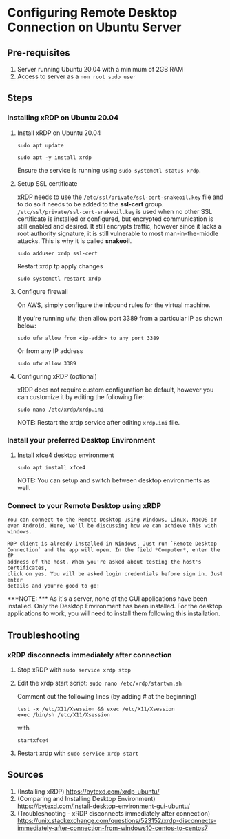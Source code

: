 # Configuring Remote Desktop Connection on Ubuntu Server

## Pre-requisites

1. Server running Ubuntu 20.04 with a minimum of 2GB RAM
1. Access to server as a `non root sudo user`

## Steps

### Installing xRDP on Ubuntu 20.04

1. Install xRDP on Ubuntu 20.04

    `sudo apt update`

    `sudo apt -y install xrdp`

    Ensure the service is running using `sudo systemctl status xrdp`.

1. Setup SSL certificate

    xRDP needs to use the `/etc/ssl/private/ssl-cert-snakeoil.key` file and to do 
    so it needs to be added to the **ssl-cert** group.  
    `/etc/ssl/private/ssl-cert-snakeoil.key` is used when no other SSL 
    certificate is installed or configured, but encrypted communication is still 
    enabled and desired. It still encrypts traffic, however since it lacks a root 
    authority signature, it is still vulnerable to most man-in-the-middle 
    attacks. This is why it is called **snakeoil**.

    `sudo adduser xrdp ssl-cert`

    Restart xrdp tp apply changes

    `sudo systemctl restart xrdp`

1. Configure firewall 

    On AWS, simply configure the inbound rules for the virtual machine.

    If you're running `ufw`, then allow port 3389 from a particular IP as 
    shown below:

    `sudo ufw allow from <ip-addr> to any port 3389`

    Or from any IP address

    `sudo ufw allow 3389`

1. Configuring xRDP (optional)

    xRDP does not require custom configuration be default, however you can 
    customize it by editing the following file:

    `sudo nano /etc/xrdp/xrdp.ini`

    NOTE: Restart the xrdp service after editing `xrdp.ini` file.

### Install your preferred Desktop Environment

1. Install xfce4 desktop environment

    `sudo apt install xfce4`

    NOTE: You can setup and switch between desktop environments as well.

### Connect to your Remote Desktop using xRDP

    You can connect to the Remote Desktop using Windows, Linux, MacOS or even Android. Here, we'll be discussing how we can achieve this with windows.

    RDP client is already installed in Windows. Just run `Remote Desktop 
    Connection` and the app will open. In the field *Computer*, enter the IP 
    address of the host. When you're asked about testing the host's certificates, 
    click on yes. You will be asked login credentials before sign in. Just enter 
    details and you're good to go!

***NOTE: *** As it's a server, none of the GUI applications have been installed. 
Only the Desktop Environment has been installed. For the desktop applications to 
work, you will need to install them following this installation.

## Troubleshooting

### xRDP disconnects immediately after connection

1. Stop xRDP with `sudo service xrdp stop`

1. Edit the xrdp start script: `sudo nano /etc/xrdp/startwm.sh`

    Comment out the following lines (by adding # at the beginning)

    ```
    test -x /etc/X11/Xsession && exec /etc/X11/Xsession
    exec /bin/sh /etc/X11/Xsession
    ```

    with 

    `startxfce4`

1. Restart xrdp with `sudo service xrdp start`

    



## Sources

1. (Installing xRDP) https://bytexd.com/xrdp-ubuntu/
1. (Comparing and Installing Desktop Environment) https://bytexd.com/install-desktop-environment-gui-ubuntu/
1. (Troubleshooting - xRDP disconnects immediately after connection) https://unix.stackexchange.com/questions/523152/xrdp-disconnects-immediately-after-connection-from-windows10-centos-to-centos7
